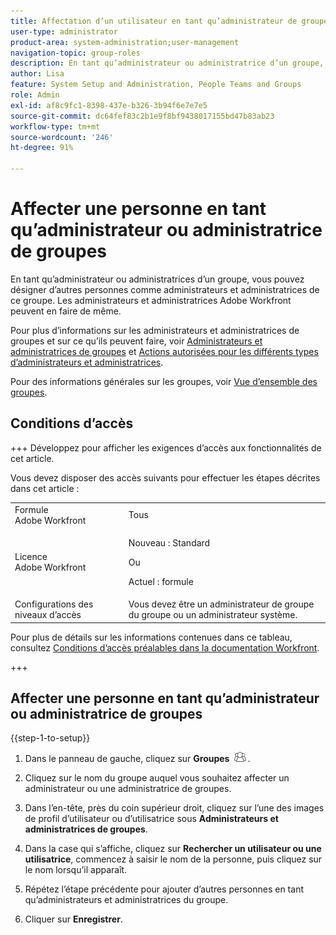 ```yaml
---
title: Affectation d’un utilisateur en tant qu’administrateur de groupe
user-type: administrator
product-area: system-administration;user-management
navigation-topic: group-roles
description: En tant qu’administrateur ou administratrice d’un groupe, vous pouvez désigner d’autres personnes comme administrateurs et administratrices de ce groupe. Les administrateurs et administratrices Adobe Workfront peuvent en faire de même.
author: Lisa
feature: System Setup and Administration, People Teams and Groups
role: Admin
exl-id: af8c9fc1-8398-437e-b326-3b94f6e7e7e5
source-git-commit: dc64fef83c2b1e9f8bf9438017155bd47b83ab23
workflow-type: tm+mt
source-wordcount: '246'
ht-degree: 91%

---
```


# Affecter une personne en tant qu’administrateur ou administratrice de groupes

En tant qu’administrateur ou administratrices d’un groupe, vous pouvez désigner d’autres personnes comme administrateurs et administratrices de ce groupe. Les administrateurs et administratrices Adobe Workfront peuvent en faire de même.

Pour plus d’informations sur les administrateurs et administratrices de groupes et sur ce qu’ils peuvent faire, voir [Administrateurs et administratrices de groupes](../../../administration-and-setup/manage-groups/group-roles/group-administrators.md) et [Actions autorisées pour les différents types d’administrateurs et administratrices](../../../administration-and-setup/manage-groups/group-roles/group-actions-allowed-different-types-admins.md).

Pour des informations générales sur les groupes, voir [Vue d’ensemble des groupes](../../../administration-and-setup/manage-groups/groups-overview/groups.md).

## Conditions d’accès

+++ Développez pour afficher les exigences d’accès aux fonctionnalités de cet article.

Vous devez disposer des accès suivants pour effectuer les étapes décrites dans cet article :

<table style="table-layout:auto"> 
 <col> 
 <col> 
 <tbody> 
  <tr> 
   <td role="rowheader">Formule Adobe Workfront</td> 
   <td>Tous</td> 
  </tr> 
  <tr> 
  <tr> 
   <td role="rowheader">Licence Adobe Workfront</td> 
   <td><p>Nouveau : Standard</p>
       <p>Ou</p>
       <p>Actuel : formule</p></td>
  </tr> 
  </tr> 
  <tr> 
   <td role="rowheader">Configurations des niveaux d’accès</td> 
   <td>Vous devez être un administrateur de groupe du groupe ou un administrateur système.</td>
  </tr> 
 </tbody> 
</table>

Pour plus de détails sur les informations contenues dans ce tableau, consultez [Conditions d’accès préalables dans la documentation Workfront](/help/quicksilver/administration-and-setup/add-users/access-levels-and-object-permissions/access-level-requirements-in-documentation.md).

+++

## Affecter une personne en tant qu’administrateur ou administratrice de groupes

{{step-1-to-setup}}

1. Dans le panneau de gauche, cliquez sur **Groupes** ![](assets/groups-icon.png).

1. Cliquez sur le nom du groupe auquel vous souhaitez affecter un administrateur ou une administratrice de groupes.
1. Dans l’en-tête, près du coin supérieur droit, cliquez sur l’une des images de profil d’utilisateur ou d’utilisatrice sous **Administrateurs et administratrices de groupes**.
1. Dans la case qui s’affiche, cliquez sur **Rechercher un utilisateur ou une utilisatrice**, commencez à saisir le nom de la personne, puis cliquez sur le nom lorsqu’il apparaît.
1. Répétez l’étape précédente pour ajouter d’autres personnes en tant qu’administrateurs et administratrices du groupe.
1. Cliquer sur **Enregistrer**.
